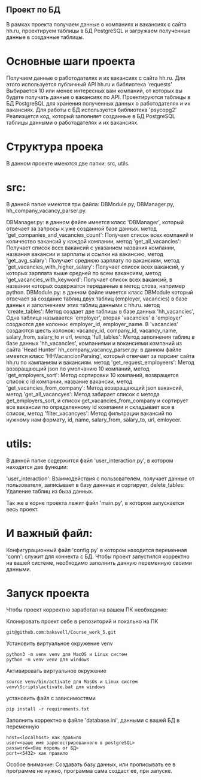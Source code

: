 ## Проект по БД
В рамках проекта получаем данные о компаниях и вакансиях с сайта hh.ru, проектируем таблицы в БД PostgreSQL и загружаем полученные данные в созданные таблицы.

# Основные шаги проекта
Получаем данные о работодателях и их вакансиях с сайта hh.ru. Для этого используется публичный API hh.ru и библиотека 'requests'
Выбирается 10 или менее интересных вам компаний, от которых вы будете получать данные о вакансиях по API.
Проектируются таблицы в БД PostgreSQL для хранения полученных данных о работодателях и их вакансиях. Для работы с БД используется библиотека 'psycopg2'
Реализцется код, который заполняет созданные в БД PostgreSQL таблицы данными о работодателях и их вакансиях.
# Структура проека
В данном проекте имеются две папки: src, utils.

# src:
В данной папке имеются три файла: DBModule.py, DBManager.py, hh_company_vacancy_parser.py.

DBManager.py: в данном файле имеется класс 'DBManager', который отвечает за запросы к уже созданной базе данных.
метод 'get_companies_and_vacancies_count': Получает список всех компаний и количество вакансий у каждой компании,
метод 'get_all_vacancies': Получает список всех вакансий с указанием названия компании, названия вакансии и зарплаты и ссылки на вакансию,
метод 'get_avg_salary': Получает среднюю зарплату по вакансиям,
метод 'get_vacancies_with_higher_salary': Получает список всех вакансий, у которых зарплата выше средней по всем вакансиям,
метод 'get_vacancies_with_keyword': Получает список всех вакансий, в названии которых содержатся переданные в метод слова, например python.
DBModule.py: в данном файле имеется класс DBModule который отвечает за создание таблиц двух таблиц (employer, vacancies) в базе данных и заполнением этих таблиц данными с hh.ru.
метод 'create_tables': Метод создает две таблицы в базе данных 'hh_vacancies', Одна таблица называется 'employer', вторая 'vacancies' в 'employer' создаются две колонки: employer_id, employer_name. В 'vacancies' создаются шесть колонок: vacancy_id, company_id, vacancy_name, salary_from, salary_to и url,
метод 'full_tables': Метод заполнения таблиц в базе данных 'hh_vacancies', компаниями и вокансиями компаний из сайта 'Head Hunter'
hh_company_vacancy_parser.py: в данном файле имеется класс 'HHVacancionParsing', который отвечает за парсинг сайта hh.ru по кампаниям и вакансиям.
метод 'get_request_employeers': Метод возвращающий json по умолчанию 10 компаний,
метод 'get_employers_sort': Метод сортировки 10 компаний, возвращется список с id компании, название вакансии,
метод 'get_vacancies_from_company': Метод возвращающий json вакансий,
метод 'get_all_vacancyes': Метод забирает список с метода get_employers_sort, и список get_vacancies_from_company и сортирует все вакансии по определенному id компании и складывает все в список,
метод 'filter_vacancyes': Метод фильтрации вакансий по нужному нам формату, id, name, salary_from, salary_to, url, emloyeer.
# utils:
В данной папке содержится файл 'user_interaction.py', в котором находятся две функции:

'user_interaction': Взаимодействия с пользователем, получает данные от пользователя, записывает в базу даннных и сортирует,
delete_tables: Удаление таблиц из быза данных.

Так же в корне проекта лежит файл 'main.py', в котором запускается весь проект.

# И важный файл:
Конфигурационный файл 'config.py' в котором находится переменная 'conn': служит для коннекта с БД. Чтобы проект запустился корректно на вашей системе, необходимо заполнить данную переменную своими данными.

# Запуск проекта
Чтобы проект корректно заработал на вашем ПК необходимо:

Клонировать проект себе в репозиторий и локально на ПК
```
git@github.com:baksvell/Course_work_5.git
```
Установить виртуальное окружение venv
```
python3 -m venv venv для MacOS и Linux систем
python -m venv venv для windows
```
Активировать виртуальное окружение
```
source venv/bin/activate для MasOs и Linux систем
venv\Scripts\activate.bat для windows
```
установить файл с зависимостями
```
pip install -r requirements.txt
```
Заполнить корректно в файле 'database.ini', данными с вашей БД в переменную
```
host=<localhost> как правило 
user=<ваше имя зарегестрированного в postgreSQL>
password=<Ваш пороль от БД>
port=<5432> как правило
```
Особое внимание:
Создавать базу данных, или прописывать ее в программе не нужно, программа сама создаст ее, при запуске.
